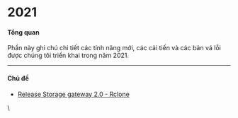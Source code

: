 # 2021

#### Tổng quan <a href="#id-2021-tongquan" id="id-2021-tongquan"></a>

Phần này ghi chú chi tiết các tính năng mới, các cải tiến và các bản vá lỗi được chúng tôi triển khai trong năm 2021.

***

#### Chủ đề <a href="#id-2021-chude" id="id-2021-chude"></a>

* [Release Storage gateway 2.0 - Rclone](release-storage-gateway-2.0-rclone.md)

\
